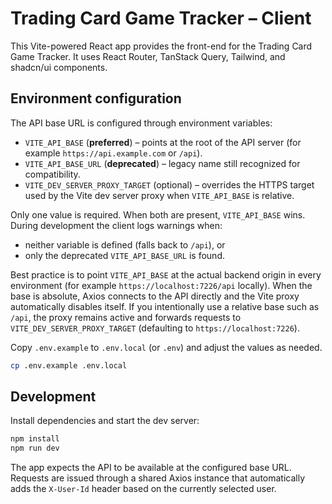 # Trading Card Game Tracker – Client

This Vite-powered React app provides the front-end for the Trading Card Game Tracker. It uses React Router, TanStack Query, Tailwind, and shadcn/ui components.

## Environment configuration

The API base URL is configured through environment variables:

- `VITE_API_BASE` (**preferred**) – points at the root of the API server (for example `https://api.example.com` or `/api`).
- `VITE_API_BASE_URL` (**deprecated**) – legacy name still recognized for compatibility.
- `VITE_DEV_SERVER_PROXY_TARGET` (optional) – overrides the HTTPS target used by the Vite dev server proxy when `VITE_API_BASE` is relative.

Only one value is required. When both are present, `VITE_API_BASE` wins. During development the client logs warnings when:

- neither variable is defined (falls back to `/api`), or
- only the deprecated `VITE_API_BASE_URL` is found.

Best practice is to point `VITE_API_BASE` at the actual backend origin in every environment (for example `https://localhost:7226/api` locally). When the base is absolute, Axios connects to the API directly and the Vite proxy automatically disables itself. If you intentionally use a relative base such as `/api`, the proxy remains active and forwards requests to `VITE_DEV_SERVER_PROXY_TARGET` (defaulting to `https://localhost:7226`).

Copy `.env.example` to `.env.local` (or `.env`) and adjust the values as needed.

```bash
cp .env.example .env.local
```

## Development

Install dependencies and start the dev server:

```bash
npm install
npm run dev
```

The app expects the API to be available at the configured base URL. Requests are issued through a shared Axios instance that automatically adds the `X-User-Id` header based on the currently selected user.
